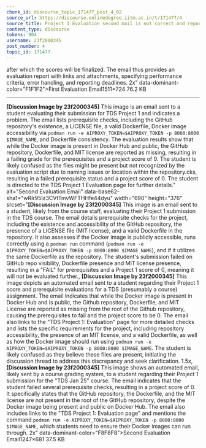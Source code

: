 ```yaml
---
chunk_id: discourse_topic_171477_post_4_02
source_url: https://discourse.onlinedegree.iitm.ac.in/t/171477/4
source_title: Project 1 Evaluation second mail is not correct and reports files missing while they are present
content_type: discourse
tokens: 904
username: 23f2000345
post_number: 4
topic_id: 171477
---
```


 after which the scores will be finalized. The email thus provides an evaluation report with links and attachments, specifying performance criteria, error handling, and reporting deadlines. 2x" data-dominant-color="F1F1F2">First Evaluation Email1511×724 76.2 KB

---

**[Discussion Image by 23f2000345]** This image is an email sent to a student evaluating their submission for TDS Project 1 and indicates a problem. The email lists prerequisite checks, including the GitHub repository's existence, a LICENSE file, a valid Dockerfile, Docker image accessibility via `podman run -e AIPROXY_TOKEN=$AIPROXY_TOKEN -p 8000:8000 $IMAGE_NAME`, and Dockerfile consistency. The evaluation results show that while the Docker image is present in Docker Hub and public, the GitHub repository, Dockerfile, and MIT license are reported as missing, resulting in a failing grade for the prerequisites and a project score of 0. The student is likely confused as the files might be present but not recognized by the evaluation script due to naming issues or location within the repository.cks, resulting in a failed prerequisite status and a project score of 0. The student is directed to the TDS Project 1 Evaluation page for further details." alt="Second Evaluation Email" data-base62-sha1="wRIr95Iz3CVtTmvWFTHHfe44dyu" width="690" height="376" srcset="**[Discussion Image by 23f2000345]** This image is an email sent to a student, likely from the course staff, evaluating their Project 1 submission in the TDS course. The email details prerequisite checks for the project, including the existence and accessibility of the GitHub repository, the presence of a LICENSE file (MIT license), and a valid Dockerfile in the repository. It also assesses if the Docker image is publicly accessible, runs correctly using a `podman run` command (`podman run -e AIPROXY_TOKEN=$AIPROXY_TOKEN -p 8000:8000 $IMAGE_NAME`), and if it utilizes the same Dockerfile as the repository. The student's submission failed on GitHub repo visibility, Dockerfile presence and MIT license presence, resulting in a "FAIL" for prerequisites and a Project 1 score of 0, meaning it will not be evaluated further., **[Discussion Image by 23f2000345]** This image depicts an automated email sent to a student regarding their Project 1 score and prerequisite evaluations for a TDS (presumably a course) assignment. The email indicates that while the Docker image is present in Docker Hub and is public, the Github repository, Dockerfile, and MIT License are reported as missing from the root of the Github repository, causing the prerequisites to fail and the project score to be 0. The email also links to the "TDS Project 1: Evaluation" page for more detailed checks and lists the specific requirements for the project, including repository accessibility, the presence of an MIT license, and a valid Dockerfile, as well as how the Docker image should run using `podman run -e AIPROXY_TOKEN=$AIPROXY_TOKEN -p 8000:8000 $IMAGE_NAME`. The student is likely confused as they believe these files are present, initiating the discussion thread to address this discrepancy and seek clarification. 1.5x, **[Discussion Image by 23f2000345]** This image shows an automated email, likely sent by a course grading system, to a student regarding their Project 1 submission for the "TDS Jan 25" course. The email indicates that the student failed several prerequisite checks, resulting in a project score of 0. It specifically states that the GitHub repository, the Dockerfile, and the MIT license are not present in the root of the GitHub repository, despite the Docker image being present and public on Docker Hub. The email also includes links to the "TDS Project 1: Evaluation page" and mentions the command `podman run -e AIPROXY_TOKEN=$AIPROXY_TOKEN -p 8000:8000 $IMAGE_NAME`, which students need to ensure their Docker images can run through. 2x" data-dominant-color="F8F8F8">Second Evaluation Email1247×681 37.5 KB
